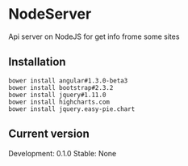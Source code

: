 NodeServer
==========

Api server on NodeJS for get info frome some sites

Installation
------------

	bower install angular#1.3.0-beta3
	bower install bootstrap#2.3.2
	bower install jquery#1.11.0
	bower install highcharts.com
	bower install jquery.easy-pie.chart

Current version
---------------
Development: 0.1.0
Stable: None

